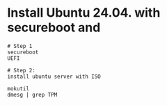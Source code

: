 # Install Ubuntu 24.04. with secureboot and 

```
# Step 1 
secureboot
UEFI
```

```
# Step 2:
install ubuntu server with ISO 
```

```
mokutil
dmesg | grep TPM
```
